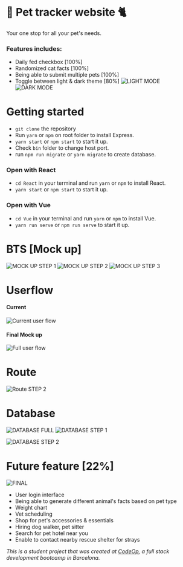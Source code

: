 # :guide_dog: Pet tracker website :cat2:
Your one stop for all your pet's needs.

### Features includes:
* Daily fed checkbox [100%]
* Randomized cat facts [100%]
* Being able to submit multiple pets [100%]
* Toggle between light & dark theme [80%]
![LIGHT MODE](https://i.imgur.com/wALuF1c.jpg) ![DARK MODE](https://i.imgur.com/XgnrHaw.jpg)

# Getting started
* `git clone` the repository
* Run `yarn` or `npm` on root folder to install Express.
* `yarn start` or `npm start` to start it up.
* Check `bin` folder to change host port.
* run `npm run migrate` or `yarn migrate` to create database.

### Open with React
* `cd React` in your terminal and run `yarn` or `npm` to install React.
* `yarn start` or `npm start` to start it up.

### Open with Vue
* `cd Vue` in your terminal and run `yarn` or `npm` to install Vue.
* `yarn run serve` or `npm run serve` to start it up.

# BTS [Mock up]
![MOCK UP STEP 1](https://i.imgur.com/sWxiQY9.jpg)
![MOCK UP STEP 2]()
![MOCK UP STEP 3]()

# Userflow
#### Current
![Current user flow](https://i.imgur.com/eoR8PAg.jpg)
#### Final Mock up
![Full user flow](https://i.imgur.com/qzrDuUO.jpg)
# Route
![Route STEP 2](https://i.imgur.com/jtzsk0B.jpg)
# Database 
![DATABASE FULL]()
![DATABASE STEP 1](https://i.imgur.com/eG1oFsV.jpg)

![DATABASE STEP 2](https://i.imgur.com/zk0O7og.jpg)

# Future feature [22%]
![FINAL](https://i.imgur.com/7M4XTUS.jpg)
* User login interface 
* Being able to generate different animal's facts based on pet type 
* Weight chart 
* Vet scheduling 
* Shop for pet's accessories & essentials 
* Hiring dog walker, pet sitter
* Search for pet hotel near you
* Enable to contact nearby rescue shelter for strays

_This is a student project that was created at [CodeOp](http://codeop.tech), a full stack development bootcamp in Barcelona._